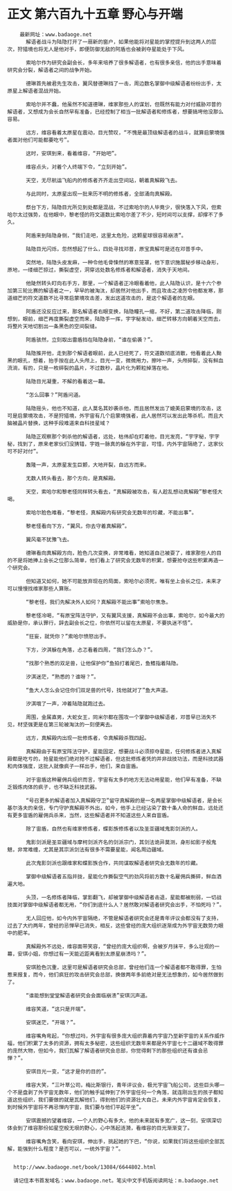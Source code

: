 # 正文 第六百九十五章 野心与开端
        最新网址：www.badaoge.net
          解语者战斗为陆隐打开了一扇新的窗户，如果他能将对星能的掌控提升到这两人的层次，狩猎境也将无人是他对手，即便防御无敌的阿盾也会被剥夺星能处于下风。
      
          索哈尔作为研究会副会长，多年来培养了很多解语者，也有很多亲信，他的出手意味着研究会分裂，解语者之间的战争开始。
      
          德琳首先被君先生攻击，翼风替德琳挡了一击，周边数名掌御中级解语者纷纷出手，太原星上解语者混战开始。
      
          索哈尔并不蠢，他虽然不知道德琳，维家那些人的谋划，但既然有能力对付威胁邓普的解语者，又想成为会长自然早有准备，已经控制了相当一批解语者和修炼者，想要搞垮他没那么容易。
      
          远方，维容看着太原星在震动，目光赞叹，“不愧是最顶级解语者的战斗，就算启蒙境强者面对他们可能都要吃亏”。
      
          这时，安琪到来，看着维容，“开始吧”。
      
          维容点头，对着个人终端下令，“立刻开始”。
      
          天空，无尽航运飞船内的修炼者齐齐走出空间站，朝着真解殿飞去。
      
          与此同时，太原星出现一批来历不明的修炼者，全部涌向真解殿。
      
          祭台下方，陆隐目光所见到处都是混战，不过索哈尔的人毕竟少，很快落入下风，但索哈尔太过强势，在他眼中，黎老怪的符文道数比索哈尔差了不少，短时间可以支撑，却撑不了多久。
      
          阿盾来到陆隐身侧，“我们走吧，这里太危险，这颗星球很容易崩溃”。
      
          陆隐目光闪烁，忽然想起了什么，四处寻找邓普，原宝真解可是还在邓普手中。
      
          突然地，陆隐头皮发麻，一种令他毛骨悚然的寒意笼罩，他下意识施展秘步移动身形，原地，一缕细芒掠过，撕裂虚空，洞穿远处数名修炼者和解语者，消失于天地间。
      
          他陡然转头盯向右手方，那里，一个解语者正冷眼看着他，此人陆隐认识，是十六个参加第三轮比赛的解语者之一，早早的被淘汰，却居然对他出手，而且攻击之凌厉令他都发寒，那道细芒的符文道数不比寻常启蒙境攻击差，发出这道攻击的，是这个解语者的左眼。
      
          阿盾还没反应过来，那名解语者右眼变换，陆隐瞳孔一缩，不好，第二道攻击降临，刚想到，眼前，细芒再度撕裂虚空而来，陆隐手一挥，宇字秘发动，细芒转移方向朝着天空而去，将整片天地切割出一条黑色的空间裂缝。
      
          阿盾骇然，立刻取出雷盾挡在陆隐身前，“谁在偷袭？”。
      
          陆隐推开他，走到那个解语者眼前，此人已经死了，符文道数彻底消散，他看着此人黝黑的眼孔，想着，抬手按在此人头颅上，目光一变，微微用力，擦咔一声，头颅碎裂，没有鲜血流淌，有的，只是一枚碎裂的晶片，不过数秒，晶片化为颗粒掉落在地。
      
          陆隐目光凝重，不解的看着这一幕。
      
          “怎么回事？”阿盾问道。
      
          陆隐摇头，他也不知道，此人莫名其妙袭杀他，而且居然发出了媲美启蒙境的攻击，这可是启蒙境攻击，不是狩猎境，外宇宙有几个启蒙境强者，此人居然可以发出此等杀机，而且大脑被晶片替换，这种手段难道来自科技星域？
      
          陆隐正观察那个刺杀他的解语者，远处，枯伟却在盯着他，目光发亮，“宇字秘，宇字秘，找到了，原来老家伙们没猜错，宇姓一脉真的躲在外宇宙，可惜，内外宇宙隔绝了，这家伙可不好对付”。
      
          轰隆一声，太原星发生巨颤，大地开裂，自远方而来。
      
          无数人转头看去，那个方向，是真解殿。
      
          天空，索哈尔和黎老怪同样转头看去，“真解殿被攻击，有人趁乱想动真解殿”黎老怪大喝。
      
          索哈尔脸色难看，“黎老怪，真解殿内有研究会无数年的珍藏，不能出事”。
      
          黎老怪看向下方，“翼风，你去守着真解殿”。
      
          翼风毫不犹豫飞去。
      
          德琳看向真解殿方向，脸色几次变换，非常难看，她知道自己被耍了，维家那些人的目的不是将她捧上会长之位那么简单，他们看上了研究会无数年的积累，想要抢夺这些积累再造一个研究会。
      
          但知道又如何，她不可能放弃现在的局面，索哈尔必须死，唯有坐上会长之位，未来才可以慢慢找维家那些人算账。
      
          “黎老怪，我们先解决外人如何？真解殿不能出事”索哈尔焦急。
      
          黎老怪冷喝，“有原宝阵法守护，又有翼风支援，真解殿不会出事，索哈尔，如今最大的威胁是你，承认罪行，辞去副会长之位，你依然可以留在太原星，不要执迷不悟”。
      
          “狂妄，就凭你？”索哈尔愤怒出手。
      
          下方，汐淇躲在角落，忐忑看着四周，“我们怎么办？”。
      
          “找那个熟悉的双足兽，让他保护你”鱼拍打着尾巴，鱼鳍指着陆隐。
      
          汐淇迷茫，“熟悉的？谁呀？”。
      
          “鱼大人怎么会记住你们双足兽的代号，找他就对了”鱼大声道。
      
          汐淇哦了一声，冲着陆隐就跑过去。
      
          周围，金属直男，大蛇女王，同米尔都在围攻一个掌御中级解语者，邓普早已消失不见，材坚强更是在第三轮被淘汰的一刻便离去。
      
          远方，真解殿内出现一批修炼者，令真解殿杀戮四起。
      
          真解殿由于有原宝阵法守护，星能固定，想要战斗必须掠夺星能，任何修炼者进入真解殿都是吃亏的，抢星能他们绝对抢不过解语者，但这批修炼者凭的并非战技功法，而是科技武器和肉体强度，这批人就像疯子一样出手，他们，来自宙盾。
      
          对于宙盾这种雇佣兵组织而言，宇宙有太多的地方无法动用星能，他们早有准备，不缺乏锻炼肉体的疯子，也不缺乏科技武器。
      
          “号召更多的解语者加入真解殿守卫”留守真解殿的是一名两星掌御中级解语者，是会长基尔洛夫的亲信，专门守护真解殿不外出，如今，他手上已经沾染了数十条人命的鲜血，远处还有更多宙盾的雇佣兵杀来，当然，这些解语者并不知道这些人来自宙盾。
      
          除了宙盾，自然也有维家修炼者，蝶影族修炼者以及圣亚疆域鬼影剑派的人。
      
          鬼影剑派是圣亚疆域与摩柯剑派齐名的剑派宗门，其剑法诡异莫测，身形如影子般鬼魅，非常难缠，尤其是其宗派剑法有很多不需要星能，闻名周边疆域。
      
          此次鬼影剑派也跟维家和蝶影族合作，共同谋取解语者研究会无数年的珍藏。
      
          掌御中级解语者五指并拢，星能化作撕裂空气的劲风将前方数十名雇佣兵撕碎，鲜血洒遍大地。
      
          头顶，一名修炼者降临，掌影翻飞，却被掌御中级解语者击退，星能都被削弱，一切战技面对掌御中级解语者都无用，“你们到底什么人？居然敢对解语者研究会出手，不怕死吗？”。
      
          无人回应他，如今内外宇宙隔绝，不管是解语者研究会还是青年评议会都没有了支持，过去了大约两年，曾经的忌惮早已消失，相反，这些曾经的庞大组织逐渐成为外宇宙无数势力眼中的肥羊。
      
          真解殿外不远处，维容面带笑容，“曾经的庞大组织啊，会被岁月抹平，多么壮观的一幕，安琪小姐，你想过有一天能近距离看到太原星崩溃吗？”。
      
          安琪脸色沉重，这里可是解语者研究会总部，曾经他们连一个解语者都不敢得罪，生怕惹来报复，而今，他们疯狂的攻击研究会总部，换做两年多前绝对是无法想象的，如今居然做到了。
      
          “谁能想到堂堂解语者研究会会面临崩溃”安琪沉声道。
      
          维容笑道，“这只是开端”。
      
          安琪迷茫，“开端？”。
      
          维容嘴角弯起，“你想过吗，外宇宙有很多庞大组织靠着内宇宙乃至新宇宙的关系作威作福，他们积累了太多的资源，拥有太多秘密，这些组织无数年来都是外宇宙七十二疆域不敢得罪的庞然大物，但如今，我们瓦解了解语者研究会总部，你觉得剩下的那些组织还有谁会忌惮？”。
      
          安琪目光一变，“这才是你的目的”。
      
          维容大笑，“三叶草公司，梅比斯银行，青年评议会，极光宇宙飞船公司，这些巨头哪一个不是盘剥了外宇宙无数年，他们的触手延伸到了外宇宙任何一个角落，就连刚出生的孩子都知道这些组织，我们要做的就是瓦解他们，得到他们的资源壮大自己，未来内外宇宙肯定会恢复，到时候外宇宙将不再忌惮内宇宙，我们要与他们平起平坐”。
      
          安琪震撼的望着维容，一个人的野心有多大，他的未来就有多宽广，这一刻，安琪深切体会到了维容那份如星空般无垠的野心，心中荡起涟漪，看维容的目光渐渐变了。
      
          维容嘴角含笑，看向安琪，伸出手，挑起她的下巴，“你说，如果我们将这些组织全部瓦解，能强到什么程度？是否可以，一统外宇宙？”。
      
      
      http://www.badaoge.net/book/13084/6644802.html
      
      请记住本书首发域名：www.badaoge.net。笔尖中文手机版阅读网址：m.badaoge.net